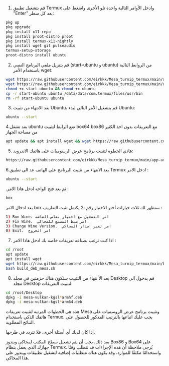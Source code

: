 

1. قم بتشغيل تطبيق Termux وادخل الأوامر التالية واحدة تلو الأخرى واضغط على "Enter" بعد كل سطر:
```bash
pkg up
pkg upgrade
pkg install x11-repo
pkg install proot-distro proot
pkg install termux-x11-nightly
pkg install wget git pulseaudio
termux-setup-storage
proot-distro install ubuntu
```
2. قم بتنزيل ملفي البرنامج النصي (start-ubuntu و ubuntu) من الروابط التالية باستخدام الأمر wget:
```bash
wget https://raw.githubusercontent.com/eirkkk/Mesa_turnip_termux/main/start-ubuntu
wget https://raw.githubusercontent.com/eirkkk/Mesa_turnip_termux/main/ubuntu
chmod +x start-ubuntu && chmod +x ubuntu
cp -r start-ubuntu ubuntu /data/data/com.termux/files/usr/bin
rm -rf start-ubuntu ubuntu
```

3. بعد الانتهاء من تثبيت Ubuntu، قم بتشغيل الأمر التالي لبدء Ubuntu:
```bash
ubuntu --start
```
4.بعد تشغل ubuntu ضع الرابط لتثبيت box64 box86 مع التعريفات بدون اخذ الكثير من مساحة الجهاز
```bash
apt update && apt install wget && wget https://raw.githubusercontent.com/eirkkk/Mesa_turnip_termux/main/box.sh && bash box.sh && rm box.sh
```
5. هاذي الخطوة لتثبيت برنامج عرض الرسوميات على هاتفك الاندرويد:
```bash
https://raw.githubusercontent.com/eirkkk/Mesa_turnip_termux/main/app-arm64-v8a-debug.apk
```

6.بعد الانتهاء من تثبيت البرنامج على الهاتف عد الى تطبيق Termux ادخل الامر  :
```bash
ubuntu --start
```
.ثم بعد فتح الواجه ادخل هاذا الامر :

```bash
box 
````
بعد ادخال الامر box ستظهر لك ثلاث خيارات أختر الاختيار رقم :2 يكتمل تثبت التعاريف :
```bash
1) Run Wine. امر التشغيل مع اختيار مقاس الشاشه
2) Fix Wine.  امر ضبط المصنع للمحاكي 
3) Change Wine Version.  امر تغير اصدار المحاكي
0) Exit.  امر الخروج
   ````


7. اذا كنت ترغب بصناعه تعريفات خاصه بك ادخل هاذا الامر :
```bash
cd /root
apt update
apt install wget
wget https://raw.githubusercontent.com/eirkkk/Mesa_turnip_termux/main/build_deb_mesa.sh
bash build_deb_mesa.sh
```
 8. بعد الأ نتهاء من التثبيت ستكون هناك حزمتين في مجلد Desktop قم بدخول الى مجلد Desktop لتثبيت التعريفات:
```bash 
cd /root/Desktop
dpkg -i mesa-vulkan-kgsl*armhf.deb
dpkg -i mesa-vulkan-kgsl*arm64.deb
```

هذه هي الخطوات المرتبة لتثبيت تعريفات Mesa وتثبيت برنامج عرض الروسميات على هاتفك الذكي باستخدام Termux. يجب عليك اتباعها بالترتيب المذكور للحصول على النتائج المطلوبة.

إذا كان لديك أي أسئلة أخرى، فلا تتردد في طرحها.

بعد ذلك، يجب أن يتم تشغيل سطح المكتب لمحاكي ويندوز Box86 و Box64 على جهازك الذي يعمل بنظام Termux. يُرجى ملاحظة أن هذه الإجراءات قد تتطلب وقتًا واستخدامًا مكثفًا للموارد، وقد يكون هناك متطلبات إضافية لتشغيل تطبيقات ويندوز على هذا المحاكي.
